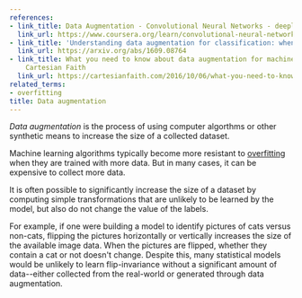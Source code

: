 ```yaml
---
references:
- link_title: Data Augmentation - Convolutional Neural Networks - deeplearning.ai
  link_url: https://www.coursera.org/learn/convolutional-neural-networks/lecture/AYzbX/data-augmentation
- link_title: 'Understanding data augmentation for classification: when to warp?'
  link_url: https://arxiv.org/abs/1609.08764
- link_title: What you need to know about data augmentation for machine learning -
    Cartesian Faith
  link_url: https://cartesianfaith.com/2016/10/06/what-you-need-to-know-about-data-augmentation-for-machine-learning/
related_terms:
- overfitting
title: Data augmentation
---
```

*Data augmentation* is the process of using computer algorthms
or other synthetic means to increase the size of a collected dataset.

Machine learning algorithms typically become more resistant
to [overfitting](/terms/overfitting) when they are trained with more data.
But in many cases, it can be expensive to collect more data.

It is often possible to significantly increase the size of a dataset
by computing simple transformations that are unlikely to be learned
by the model, but also do not change the value of the labels.

For example, if one were building a model to identify pictures
of cats versus non-cats, flipping the pictures horizontally or vertically
increases the size of the available image data. When the pictures
are flipped, whether they contain a cat or not doesn't change.
Despite this, many statistical models would be unlikely to learn
flip-invariance without a significant amount of data--either collected
from the real-world or generated through data augmentation.